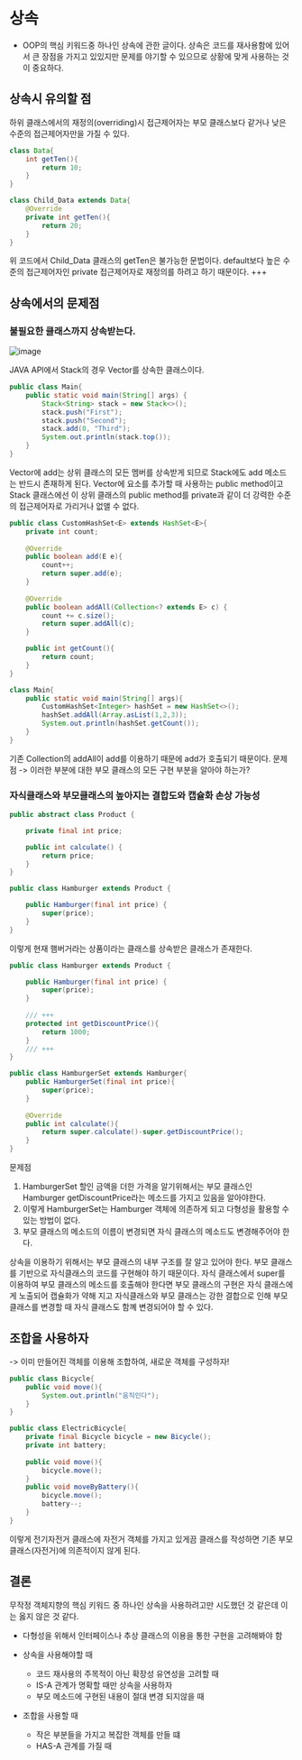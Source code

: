 # 상속
- OOP의 핵심 키워드중 하나인 상속에 관한 글이다. 상속은 코드를 재사용함에 있어서 큰 장점을 가지고 있있지만 문제를 야기할 수 있으므로 상황에 맞게 사용하는 것이 중요하다.

## 상속시 유의할 점
하위 클래스에서의 재정의(overriding)시 접근제어자는 부모 클래스보다 같거나 낮은 수준의 접근제어자만을 가질 수 있다. 
``` JAVA
class Data{
    int getTen(){
        return 10;
    }
}

class Child_Data extends Data{
    @Override
    private int getTen(){
        return 20;
    }
}
```
위 코드에서 Child_Data 클래스의 getTen은 불가능한 문법이다. default보다 높은 수준의 접근제어자인 private 접근제어자로 재정의를 하려고 하기 때문이다.
+++

## 상속에서의 문제점

### 불필요한 클래스까지 상속받는다.

![image](https://user-images.githubusercontent.com/69469529/186693225-d1be5671-6139-4e70-9dae-ad5c89f76f35.png)

JAVA API에서 Stack의 경우 Vector를 상속한 클래스이다.

```Java
public class Main{
    public static void main(String[] args) {
        Stack<String> stack = new Stack<>();
        stack.push("First");
        stack.push("Second");
        stack.add(0, "Third");
        System.out.println(stack.top());
    }
}
```

Vector에 add는 상위 클래스의 모든 멤버를 상속받게 되므로 Stack에도 add 메소드는 반드시 존재하게 된다.
Vector에 요소를 추가할 때 사용하는 public method이고 Stack 클래스에선 이 상위 클래스의
public method를 private과 같이 더 강력한 수준의 접근제어자로 가리거나 없앨 수 없다.


```Java
public class CustomHashSet<E> extends HashSet<E>{
    private int count;
  
    @Override
    public boolean add(E e){
        count++;
        return super.add(e);
    }
  
    @Override
    public boolean addAll(Collection<? extends E> c) {
        count += c.size();
        return super.addAll(c);
    }

    public int getCount(){
        return count;
    }
}

class Main{
    public static void main(String[] args){
        CustomHashSet<Integer> hashSet = new HashSet<>();
        hashSet.addAll(Array.asList(1,2,3));
        System.out.println(hashSet.getCount());
    }
}
```
기존 Collection의 addAll이 add를 이용하기 때문에 add가 호출되기 때문이다.
문제점 -> 이러한 부분에 대한 부모 클래스의 모든 구현 부분을 알아야 하는가?

### 자식클래스와 부모클래스의 높아지는 결합도와 캡슐화 손상 가능성

``` JAVA
public abstract class Product {

    private final int price;

    public int calculate() {
        return price;
    }
}

public class Hamburger extends Product {

    public Hamburger(final int price) {
        super(price);
    }
}
```

이렇게 현재 햄버거라는 상품이라는 클래스를 상속받은 클래스가 존재한다.

``` JAVA
public class Hamburger extends Product {

    public Hamburger(final int price) {
        super(price);
    }
    
    /// +++
    protected int getDiscountPrice(){
        return 1000;
    }
    /// +++ 
}

public class HamburgerSet extends Hamburger{
    public HamburgerSet(final int price){
        super(price);
    }
    
    @Override
    public int calculate(){
        return super.calculate()-super.getDiscountPrice();
    }
}   
```

문제점
1. HamburgerSet 할인 금액을 더한 가격을 알기위해서는 부모 클래스인 Hamburger getDiscountPrice라는 메소드를 가지고 있음을 알아야한다.
2. 이렇게 HamburgerSet는 Hamburger 객체에 의존하게 되고 다형성을 활용할 수 있는 방법이 없다.
3. 부모 클래스의 메소드의 이름이 변경되면 자식 클래스의 메소드도 변경해주어야 한다.

상속을 이용하기 위해서는 부모 클래스의 내부 구조를 잘 알고 있어야 한다. 부모 클래스를 기반으로 자식클래스의 코드를 구현해야 하기 때문이다. 자식 클래스에서 super를 이용하여 부모 클래스의 메소드를 호출해야 한다면 부모 클래스의 구현은 자식 클래스에게 노출되어 캡슐화가 약해 지고 자식클래스와 부모 클래스는 강한 결합으로 인해 부모 클래스를 변경할 때 자식 클래스도 함꼐 변경되어야 할 수 있다.

## 조합을 사용하자
 -> 이미 만들어진 객체를 이용해 조합하여, 새로운 객체를 구성하자!

``` JAVA
public class Bicycle{
    public void move(){
        System.out.println("움직인다");
    }
}
```

``` JAVA
public class ElectricBicycle{
    private final Bicycle bicycle = new Bicycle();
    private int battery;
    
    public void move(){
        bicycle.move();
    }
    public void moveByBattery(){
        bicycle.move();
        battery--;
    }
}
```
이렇게 전기자전거 클래스에 자전거 객체를 가지고 있게끔 클래스를 작성하면 기존 부모 클래스(자전거)에 의존적이지 않게 된다.

## 결론

무작정 객체지향의 핵심 키워드 중 하나인 상속을 사용하려고만 시도했던 것 같은데 이는 옳지 않은 것 같다.
- 다형성을 위해서 인터페이스나 추상 클래스의 이용을 통한 구현을 고려해봐야 함
- 상속을 사용해야할 때
    - 코드 재사용의 주목적이 아닌 확장성 유연성을 고려할 때   
    - IS-A 관계가 명확할 때만 상속을 사용하자
    - 부모 메소드에 구현된 내용이 절대 변경 되지않을 때
 
 - 조합을 사용할 때
    - 작은 부분들을 가지고 복잡한 객체를 만들 떄 
    - HAS-A 관계를 가질 때
